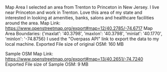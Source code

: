 Map Area
I selected an area from Trenton to Princeton in New Jersey. I live near Princeton and work in Trenton. Love this area of my state and interested in looking at amenities, banks, salons and healthcare facilities around the area.
Map Link: https://www.openstreetmap.org/export#map=12/40.2785/-74.6717
Map Area Boundaries: {'maxlat': '40.3798', 'maxlon': '40.3798', 'minlat': '40.1770', 'minlon': '-74.8756}
I used the "Overpass API" link to export the data to my local machine.
Exported File size of original OSM: 160 MB

Sample OSM Map Link: https://www.openstreetmap.org/export#map=13/40.2651/-74.7240
Exported File size of Sample OSM: 9 MB

